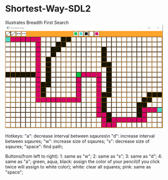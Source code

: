 # Shortest-Way-SDL2
Illustrates Breadth First Search
![](pictures/picture.png)

Hotkeys:
"a": decrease interval between sqaures\n
"d": increase interval between sqaures;
"w": increase size of sqaures;
"s": decrease size of sqaures;
"space": find path;

Buttons(from left to right):
1: same as "w";
2: same as "s";
3: same as "d";
4: same as "a";
green, aqua, black: assign the color of your pencil(if you click twice will assign to white color);
white: clear all squares;
pink: same as "space";
